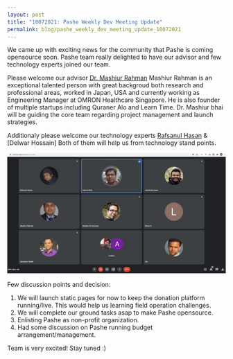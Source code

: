```yaml
---
layout: post
title: "10072021: Pashe Weekly Dev Meeting Update"
permalink: blog/pashe_weekly_dev_meeting_update_10072021
---
```

We came up with exciting news for the community that Pashe is coming opensource soon. 
Pashe team really delighted to have our advisor and few technology experts joined our team.

Please welcome our advisor [Dr. Mashiur Rahman](https://web.facebook.com/rahman.mashiur)
Mashiur Rahman is an exceptional talented person with great backgroud both research and professional areas, 
worked in Japan, USA and currently working as Engineering Manager at OMRON Healthcare Singapore. 
He is also founder of multiple startups including Quraner Alo and Learn Time. 
Dr. Mashiur bhai will be guiding the core team regarding project management and launch strategies.

Additionaly please welcome our technology experts [Rafsanul Hasan](https://web.facebook.com/rafsanulhasanrafsan) & [Delwar Hossain]
Both of them will help us from technology stand points.

![Meeting](../images/meeting/2021-07-10-pashe-weekly-update/img1.jpg)  

Few discussion points and decision:
1.	We will launch static pages for now to keep the donation platform running/live. 
	This would help us learning field operation challenges.
2. 	We will complete our ground tasks asap to make Pashe opensource.
4.	Enlisting Pashe as non-profit organization.
3.	Had some discussion  on Pashe running budget arrangement/management. 
  

Team is very excited! Stay tuned :) 

